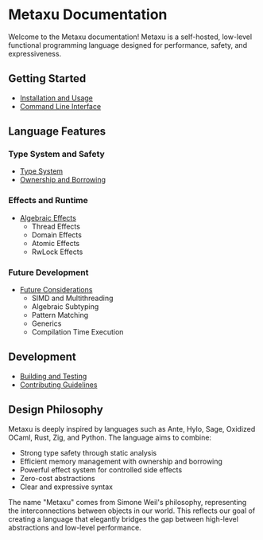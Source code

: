 # Metaxu Documentation

Welcome to the Metaxu documentation! Metaxu is a self-hosted, low-level functional programming language designed for performance, safety, and expressiveness.

## Getting Started
- [Installation and Usage](../README.md#installation)
- [Command Line Interface](../README.md#use-metaxu-compiler)

## Language Features

### Type System and Safety
- [Type System](type_system.md)
- [Ownership and Borrowing](ownership_and_borrowing.md)

### Effects and Runtime
- [Algebraic Effects](effects/index.md)
  - Thread Effects
  - Domain Effects
  - Atomic Effects
  - RwLock Effects

### Future Development
- [Future Considerations](future_considerations.md)
  - SIMD and Multithreading
  - Algebraic Subtyping
  - Pattern Matching
  - Generics
  - Compilation Time Execution

## Development
- [Building and Testing](../README.md#development)
- [Contributing Guidelines](contributing.md)

## Design Philosophy
Metaxu is deeply inspired by languages such as Ante, Hylo, Sage, Oxidized OCaml, Rust, Zig, and Python. The language aims to combine:

- Strong type safety through static analysis
- Efficient memory management with ownership and borrowing
- Powerful effect system for controlled side effects
- Zero-cost abstractions
- Clear and expressive syntax

The name "Metaxu" comes from Simone Weil's philosophy, representing the interconnections between objects in our world. This reflects our goal of creating a language that elegantly bridges the gap between high-level abstractions and low-level performance.
